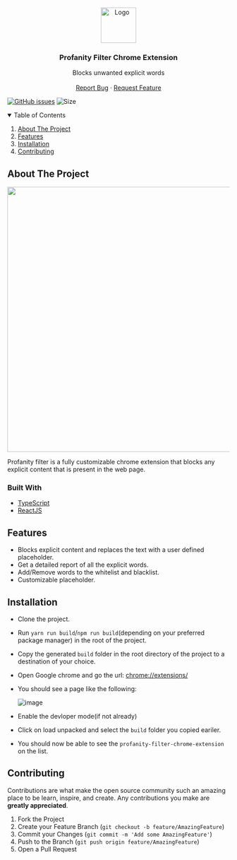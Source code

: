 <!-- # fireflyjs-core -->

<!-- [![Linked![logo]()
In][linkedin-shield]][linkedin-url] -->

<!-- PROJECT LOGO -->
<br />
<p align="center">
  <a href="https://github.com/aniketbiswas21/profanity-filter-chrome-extension">
    <img src="https://user-images.githubusercontent.com/51146347/147242707-bb433bf3-3a06-48b4-9e2d-ff580acc2d3a.png" alt="Logo" width="80" height="80">
  </a>

  <h3 align="center">Profanity Filter Chrome Extension</h3>

  <p align="center">
    Blocks unwanted explicit words
    <br />
<!--     <a href="https://github.com/othneildrew/Best-README-Template"><strong>Explore the docs »</strong></a> -->
    <br />
<!--     <br /> -->
<!--     <a href="https://github.com/othneildrew/Best-README-Template">View Demo</a> -->
<!--     · -->
    <a href="https://github.com/aniketbiswas21/profanity-filter-chrome-extension/issues">Report Bug</a>
    ·
    <a href="https://github.com/aniketbiswas21/profanity-filter-chrome-extension/issues">Request Feature</a>
  </p>
</p>

[![GitHub issues](https://img.shields.io/github/issues/aniketbiswas21/profanity-filter-chrome-extension?logo=github)](https://github.com/aniketbiswas21/profanity-filter-chrome-extension/issues)
![Size](https://github-size-badge.herokuapp.com/aniketbiswas21/profanity-filter-chrome-extension.svg)



<!-- TABLE OF CONTENTS -->
<details open="open">
  <summary>Table of Contents</summary>
  <ol>
    <li>
      <a href="#about-the-project">About The Project</a>
    </li>
    <li>
      <a href="#features">Features</a>
      </li>
    <li>
      <a href="#installation">Installation</a>
<!--       <ul>
        <li><a href="#prerequisites">Prerequisites</a></li>
        <li><a href="#installation">Installation</a></li>
      </ul> -->
    </li>
<!--     <li><a href="#documentation">Documentation</a></li> -->
<!--     <li><a href="#roadmap">Roadmap</a></li> -->
    <li><a href="#contributing">Contributing</a></li>
<!--     <li><a href="#contributors">Contributors</a></li>     -->
<!--     <li><a href="#license">License</a></li> -->
<!--     <li><a href="#contact">Contact</a></li> -->
<!--     <li><a href="#acknowledgements">Acknowledgements</a></li> -->
  </ol>
</details>

<!-- ABOUT THE PROJECT -->

## About The Project

<img src="https://user-images.githubusercontent.com/51146347/147246726-0c488374-cc9c-43d5-9a42-2ac446aca3b1.png" height="600px" />

Profanity filter is a fully customizable chrome extension that blocks any explicit content that is present in the web page. 

### Built With

- [TypeScript](https://www.typescriptlang.org/)
- [ReactJS](https://reactjs.org/)

<!-- FEATURES -->

## Features

- Blocks explicit content and replaces the text with a user defined placeholder.
- Get a detailed report of all the explicit words.
- Add/Remove words to the whitelist and blacklist.
- Customizable placeholder.

<!-- GETTING STARTED -->

## Installation

- Clone the project.
- Run `yarn run build`/`npm run build`(depending on your preferred package manager) in the root of the project.
- Copy the generated `build` folder in the root directory of the project to a destination of your choice.
- Open Google chrome and go the url: [chrome://extensions/](chrome://extensions/)
- You should see a page like the following:

  ![image](https://user-images.githubusercontent.com/51146347/147246130-4a0ca4c1-5bd1-4bac-a50e-9aa9d931d9b6.png)
- Enable the devloper mode(if not already)
- Click on load unpacked and select the `build` folder you copied eariler.
- You should now be able to see the `profanity-filter-chrome-extension` on the list.


<!-- CONTRIBUTING -->

## Contributing

Contributions are what make the open source community such an amazing place to be learn, inspire, and create. Any contributions you make are **greatly appreciated**.

1. Fork the Project
2. Create your Feature Branch (`git checkout -b feature/AmazingFeature`)
3. Commit your Changes (`git commit -m 'Add some AmazingFeature'`)
4. Push to the Branch (`git push origin feature/AmazingFeature`)
5. Open a Pull Request


<!-- [linkedin-url]: https://linkedin.com/in/othneildrew -->


